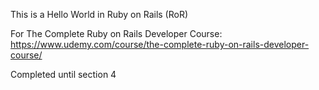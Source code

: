 This is a Hello World in Ruby on Rails (RoR)

For The Complete Ruby on Rails Developer Course:
https://www.udemy.com/course/the-complete-ruby-on-rails-developer-course/

Completed until section 4
